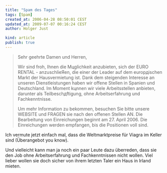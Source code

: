 ```yaml
---
title: "Spam des Tages"
tags: [Spam]
created_at: 2006-04-28 08:50:01 CEST
updated_at: 2009-07-07 00:16:24 CEST
author: Holger Just

kind: article
publish: true
---
```


>Sehr geehrte Damen und Herren,
>
>Wir sind froh, Ihnen die Mцglichkeit anzubieten, sich der EURO RENTAL - anzuschlieЯen, die einer der Leader auf dem europдischen Markt der Hausvermietung ist. Dank dem steigenden Interesse an unseren Dienstleistungen haben wir offene Stellen in Spanien und Deutschland. Im Moment kцnnen wir viele Arbeitsstellen anbieten, darunter als Teilbeschдftigung, ohne Arbeitserfahrung und Fachkenntnisse.
>
>Um mehr Information zu bekommen, besuchen Sie bitte unsere WEBSITE und FRAGEN sie nach den offenen Stellen AN. Die Bearbeitung von Einreichungen beginnt am 27. April 2006. Die Einreichungen werden empfangen, bis die Positionen voll sind.

Ich vermute jetzt einfach mal, dass die Weltmarktpreise für Viagra im Keller sind (Überangebot you know).

Und vielleicht kann man ja noch ein paar Leute dazu überreden, dass sie den Job ohne Arbeitserfahrung und Fachkenntnissen nicht wollen. Viel lieber wollen sie doch sicher von ihrem letzten Taler ein Haus in Irland mieten.